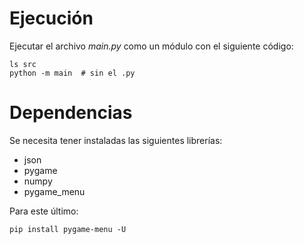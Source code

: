 # Ejecución

Ejecutar el archivo _main.py_ como un módulo con el siguiente código:
```
ls src 
python -m main  # sin el .py
``` 

# Dependencias
Se necesita tener instaladas las siguientes librerías:
* json
* pygame
* numpy
* pygame_menu

Para este último:
```
pip install pygame-menu -U
```
